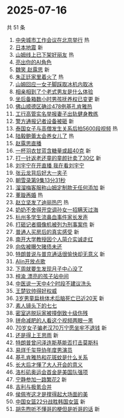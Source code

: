 # 2025-07-16

共 51 条

<!-- BEGIN -->
<!-- 最后更新时间 Wed Jul 16 2025 00:26:39 GMT+0800 (China Standard Time) -->

1. [中央城市工作会议在北京举行](https://s.weibo.com//weibo?q=%23%E4%B8%AD%E5%A4%AE%E5%9F%8E%E5%B8%82%E5%B7%A5%E4%BD%9C%E4%BC%9A%E8%AE%AE%E5%9C%A8%E5%8C%97%E4%BA%AC%E4%B8%BE%E8%A1%8C%23&Refer=new_time)
   热
1. [日本地震](https://s.weibo.com//weibo?q=%E6%97%A5%E6%9C%AC%E5%9C%B0%E9%9C%87&t=31&band_rank=1&Refer=top)
   新
1. [山姆线上已下架好丽友](https://s.weibo.com//weibo?q=%23%E5%B1%B1%E5%A7%86%E7%BA%BF%E4%B8%8A%E5%B7%B2%E4%B8%8B%E6%9E%B6%E5%A5%BD%E4%B8%BD%E5%8F%8B%23&t=31&band_rank=2&Refer=top)
   热
1. [亮出你的AI角色](https://s.weibo.com//weibo?q=%23%E4%BA%AE%E5%87%BA%E4%BD%A0%E7%9A%84AI%E8%A7%92%E8%89%B2%23&t=31&band_rank=3&Refer=top)
1. [魏笑 赵露思](https://s.weibo.com//weibo?q=%E9%AD%8F%E7%AC%91%20%E8%B5%B5%E9%9C%B2%E6%80%9D&t=31&band_rank=4&Refer=top)
   新
1. [朱正廷家里着火了](https://s.weibo.com//weibo?q=%E6%9C%B1%E6%AD%A3%E5%BB%B7%E5%AE%B6%E9%87%8C%E7%9D%80%E7%81%AB%E4%BA%86&t=31&band_rank=5&Refer=top)
   热
1. [山姆回应一女子脚踩取冰机内取冰](https://s.weibo.com//weibo?q=%23%E5%B1%B1%E5%A7%86%E5%9B%9E%E5%BA%94%E4%B8%80%E5%A5%B3%E5%AD%90%E8%84%9A%E8%B8%A9%E5%8F%96%E5%86%B0%E6%9C%BA%E5%86%85%E5%8F%96%E5%86%B0%23&t=31&band_rank=6&Refer=top)
1. [相亲相到了个老式男友是什么体验](https://s.weibo.com//weibo?q=%E7%9B%B8%E4%BA%B2%E7%9B%B8%E5%88%B0%E4%BA%86%E4%B8%AA%E8%80%81%E5%BC%8F%E7%94%B7%E5%8F%8B%E6%98%AF%E4%BB%80%E4%B9%88%E4%BD%93%E9%AA%8C&t=31&band_rank=7&Refer=top)
1. [坐后备箱数小时男孩抚养权已变更](https://s.weibo.com//weibo?q=%23%E5%9D%90%E5%90%8E%E5%A4%87%E7%AE%B1%E6%95%B0%E5%B0%8F%E6%97%B6%E7%94%B7%E5%AD%A9%E6%8A%9A%E5%85%BB%E6%9D%83%E5%B7%B2%E5%8F%98%E6%9B%B4%23&t=31&band_rank=8&Refer=top)
   新
1. [佛山顺德区确诊478例基孔肯雅热](https://s.weibo.com//weibo?q=%23%E4%BD%9B%E5%B1%B1%E9%A1%BA%E5%BE%B7%E5%8C%BA%E7%A1%AE%E8%AF%8A478%E4%BE%8B%E5%9F%BA%E5%AD%94%E8%82%AF%E9%9B%85%E7%83%AD%23&t=31&band_rank=9&Refer=top)
1. [工行高管实名举报妻子出轨健身教练](https://s.weibo.com//weibo?q=%23%E5%B7%A5%E8%A1%8C%E9%AB%98%E7%AE%A1%E5%AE%9E%E5%90%8D%E4%B8%BE%E6%8A%A5%E5%A6%BB%E5%AD%90%E5%87%BA%E8%BD%A8%E5%81%A5%E8%BA%AB%E6%95%99%E7%BB%83%23&t=31&band_rank=10&Refer=top)
1. [警方通报记者设备被砸](https://s.weibo.com//weibo?q=%23%E8%AD%A6%E6%96%B9%E9%80%9A%E6%8A%A5%E8%AE%B0%E8%80%85%E8%AE%BE%E5%A4%87%E8%A2%AB%E7%A0%B8%23&t=31&band_rank=11&Refer=top)
   新
1. [泰国女子与高僧发生关系后拍5600段视频](https://s.weibo.com//weibo?q=%23%E6%B3%B0%E5%9B%BD%E5%A5%B3%E5%AD%90%E4%B8%8E%E9%AB%98%E5%83%A7%E5%8F%91%E7%94%9F%E5%85%B3%E7%B3%BB%E5%90%8E%E6%8B%8D5600%E6%AE%B5%E8%A7%86%E9%A2%91%23&t=31&band_rank=12&Refer=top)
   热
1. [陆毅鲍蕾太会养女儿了](https://s.weibo.com//weibo?q=%E9%99%86%E6%AF%85%E9%B2%8D%E8%95%BE%E5%A4%AA%E4%BC%9A%E5%85%BB%E5%A5%B3%E5%84%BF%E4%BA%86&t=31&band_rank=13&Refer=top)
   热
1. [赵露思直播](https://s.weibo.com//weibo?q=%E8%B5%B5%E9%9C%B2%E6%80%9D%E7%9B%B4%E6%92%AD&t=31&band_rank=14&Refer=top)
1. [一杯羽衣甘蓝含糖量或超40克](https://s.weibo.com//weibo?q=%23%E4%B8%80%E6%9D%AF%E7%BE%BD%E8%A1%A3%E7%94%98%E8%93%9D%E5%90%AB%E7%B3%96%E9%87%8F%E6%88%96%E8%B6%8540%E5%85%8B%23&t=31&band_rank=15&Refer=top)
   新
1. [打一针返老还童的童颜针卖了30亿](https://s.weibo.com//weibo?q=%23%E6%89%93%E4%B8%80%E9%92%88%E8%BF%94%E8%80%81%E8%BF%98%E7%AB%A5%E7%9A%84%E7%AB%A5%E9%A2%9C%E9%92%88%E5%8D%96%E4%BA%8630%E4%BA%BF%23&t=31&band_rank=16&Refer=top)
   新
1. [刘宇宁在开直播 我在看刘宇宁](https://s.weibo.com//weibo?q=%E5%88%98%E5%AE%87%E5%AE%81%E5%9C%A8%E5%BC%80%E7%9B%B4%E6%92%AD%20%E6%88%91%E5%9C%A8%E7%9C%8B%E5%88%98%E5%AE%87%E5%AE%81&t=31&band_rank=17&Refer=top)
1. [张云龙背后好大一夹子](https://s.weibo.com//weibo?q=%E5%BC%A0%E4%BA%91%E9%BE%99%E8%83%8C%E5%90%8E%E5%A5%BD%E5%A4%A7%E4%B8%80%E5%A4%B9%E5%AD%90&t=31&band_rank=18&Refer=top)
1. [朝雪录第9集13分31秒](https://s.weibo.com//weibo?q=%E6%9C%9D%E9%9B%AA%E5%BD%95%E7%AC%AC9%E9%9B%8613%E5%88%8631%E7%A7%92&t=31&band_rank=19&Refer=top)
1. [溜溜梅客服称山姆定制款无任何添加](https://s.weibo.com//weibo?q=%23%E6%BA%9C%E6%BA%9C%E6%A2%85%E5%AE%A2%E6%9C%8D%E7%A7%B0%E5%B1%B1%E5%A7%86%E5%AE%9A%E5%88%B6%E6%AC%BE%E6%97%A0%E4%BB%BB%E4%BD%95%E6%B7%BB%E5%8A%A0%23&t=31&band_rank=20&Refer=top)
   新
1. [董璇再婚](https://s.weibo.com//weibo?q=%E8%91%A3%E7%92%87%E5%86%8D%E5%A9%9A&t=31&band_rank=21&Refer=top)
   热
1. [赵立坚发了迪丽热巴](https://s.weibo.com//weibo?q=%23%E8%B5%B5%E7%AB%8B%E5%9D%9A%E5%8F%91%E4%BA%86%E8%BF%AA%E4%B8%BD%E7%83%AD%E5%B7%B4%23&t=31&band_rank=22&Refer=top)
   热
1. [奶奶不舍得开空调孙女一招瞒天过海](https://s.weibo.com//weibo?q=%23%E5%A5%B6%E5%A5%B6%E4%B8%8D%E8%88%8D%E5%BE%97%E5%BC%80%E7%A9%BA%E8%B0%83%E5%AD%99%E5%A5%B3%E4%B8%80%E6%8B%9B%E7%9E%92%E5%A4%A9%E8%BF%87%E6%B5%B7%23&t=31&band_rank=23&Refer=top)
1. [杭州多学生流鼻血事件家长发声](https://s.weibo.com//weibo?q=%23%E6%9D%AD%E5%B7%9E%E5%A4%9A%E5%AD%A6%E7%94%9F%E6%B5%81%E9%BC%BB%E8%A1%80%E4%BA%8B%E4%BB%B6%E5%AE%B6%E9%95%BF%E5%8F%91%E5%A3%B0%23&t=31&band_rank=24&Refer=top)
1. [打砸记者摄像机被列为刑事案件](https://s.weibo.com//weibo?q=%23%E6%89%93%E7%A0%B8%E8%AE%B0%E8%80%85%E6%91%84%E5%83%8F%E6%9C%BA%E8%A2%AB%E5%88%97%E4%B8%BA%E5%88%91%E4%BA%8B%E6%A1%88%E4%BB%B6%23&t=31&band_rank=25&Refer=top)
   新
1. [普通人买房后的真实感受](https://s.weibo.com//weibo?q=%E6%99%AE%E9%80%9A%E4%BA%BA%E4%B9%B0%E6%88%BF%E5%90%8E%E7%9A%84%E7%9C%9F%E5%AE%9E%E6%84%9F%E5%8F%97&t=31&band_rank=26&Refer=top)
   新
1. [南开大学教授因个人简介实诚走红](https://s.weibo.com//weibo?q=%23%E5%8D%97%E5%BC%80%E5%A4%A7%E5%AD%A6%E6%95%99%E6%8E%88%E5%9B%A0%E4%B8%AA%E4%BA%BA%E7%AE%80%E4%BB%8B%E5%AE%9E%E8%AF%9A%E8%B5%B0%E7%BA%A2%23&t=31&band_rank=27&Refer=top)
1. [向佐被曝欠赌债未还](https://s.weibo.com//weibo?q=%23%E5%90%91%E4%BD%90%E8%A2%AB%E6%9B%9D%E6%AC%A0%E8%B5%8C%E5%80%BA%E6%9C%AA%E8%BF%98%23&t=31&band_rank=28&Refer=top)
1. [特朗普说与普京通话很愉快却无意义](https://s.weibo.com//weibo?q=%23%E7%89%B9%E6%9C%97%E6%99%AE%E8%AF%B4%E4%B8%8E%E6%99%AE%E4%BA%AC%E9%80%9A%E8%AF%9D%E5%BE%88%E6%84%89%E5%BF%AB%E5%8D%B4%E6%97%A0%E6%84%8F%E4%B9%89%23&t=31&band_rank=29&Refer=top)
   新
1. [Alin开放点歌](https://s.weibo.com//weibo?q=%23Alin%E5%BC%80%E6%94%BE%E7%82%B9%E6%AD%8C%23&t=31&band_rank=30&Refer=top)
1. [下周就要生发现月子中心没了](https://s.weibo.com//weibo?q=%23%E4%B8%8B%E5%91%A8%E5%B0%B1%E8%A6%81%E7%94%9F%E5%8F%91%E7%8E%B0%E6%9C%88%E5%AD%90%E4%B8%AD%E5%BF%83%E6%B2%A1%E4%BA%86%23&t=31&band_rank=31&Refer=top)
1. [梓渝 漂亮的孩子站中间](https://s.weibo.com//weibo?q=%E6%A2%93%E6%B8%9D%20%E6%BC%82%E4%BA%AE%E7%9A%84%E5%AD%A9%E5%AD%90%E7%AB%99%E4%B8%AD%E9%97%B4&t=31&band_rank=32&Refer=top)
1. [中医说一天中4个时段不建议洗头](https://s.weibo.com//weibo?q=%23%E4%B8%AD%E5%8C%BB%E8%AF%B4%E4%B8%80%E5%A4%A9%E4%B8%AD4%E4%B8%AA%E6%97%B6%E6%AE%B5%E4%B8%8D%E5%BB%BA%E8%AE%AE%E6%B4%97%E5%A4%B4%23&t=31&band_rank=33&Refer=top)
1. [王楚钦帅得好权威](https://s.weibo.com//weibo?q=%E7%8E%8B%E6%A5%9A%E9%92%A6%E5%B8%85%E5%BE%97%E5%A5%BD%E6%9D%83%E5%A8%81&t=31&band_rank=34&Refer=top)
1. [3岁男童扁桃体术后脑死亡已近20天](https://s.weibo.com//weibo?q=%233%E5%B2%81%E7%94%B7%E7%AB%A5%E6%89%81%E6%A1%83%E4%BD%93%E6%9C%AF%E5%90%8E%E8%84%91%E6%AD%BB%E4%BA%A1%E5%B7%B2%E8%BF%9120%E5%A4%A9%23&t=31&band_rank=35&Refer=top)
   新
1. [素人镜头下的七七](https://s.weibo.com//weibo?q=%23%E7%B4%A0%E4%BA%BA%E9%95%9C%E5%A4%B4%E4%B8%8B%E7%9A%84%E4%B8%83%E4%B8%83%23&t=31&band_rank=36&Refer=top)
1. [密室逃脱玩家被撞倒致十级伤残](https://s.weibo.com//weibo?q=%23%E5%AF%86%E5%AE%A4%E9%80%83%E8%84%B1%E7%8E%A9%E5%AE%B6%E8%A2%AB%E6%92%9E%E5%80%92%E8%87%B4%E5%8D%81%E7%BA%A7%E4%BC%A4%E6%AE%8B%23&t=31&band_rank=37&Refer=top)
1. [拼命减肥的人看这个视频两眼一黑](https://s.weibo.com//weibo?q=%23%E6%8B%BC%E5%91%BD%E5%87%8F%E8%82%A5%E7%9A%84%E4%BA%BA%E7%9C%8B%E8%BF%99%E4%B8%AA%E8%A7%86%E9%A2%91%E4%B8%A4%E7%9C%BC%E4%B8%80%E9%BB%91%23&t=31&band_rank=38&Refer=top)
1. [70岁女子骗老汉70万宁愿坐牢不退钱](https://s.weibo.com//weibo?q=%2370%E5%B2%81%E5%A5%B3%E5%AD%90%E9%AA%97%E8%80%81%E6%B1%8970%E4%B8%87%E5%AE%81%E6%84%BF%E5%9D%90%E7%89%A2%E4%B8%8D%E9%80%80%E9%92%B1%23&t=31&band_rank=39&Refer=top)
   新
1. [还是得上王思雨](https://s.weibo.com//weibo?q=%23%E8%BF%98%E6%98%AF%E5%BE%97%E4%B8%8A%E7%8E%8B%E6%80%9D%E9%9B%A8%23&t=31&band_rank=40&Refer=top)
   新
1. [特朗普曾问泽连斯基能否打击莫斯科](https://s.weibo.com//weibo?q=%23%E7%89%B9%E6%9C%97%E6%99%AE%E6%9B%BE%E9%97%AE%E6%B3%BD%E8%BF%9E%E6%96%AF%E5%9F%BA%E8%83%BD%E5%90%A6%E6%89%93%E5%87%BB%E8%8E%AB%E6%96%AF%E7%A7%91%23&t=31&band_rank=41&Refer=top)
1. [易烊千玺导协年度男演员](https://s.weibo.com//weibo?q=%23%E6%98%93%E7%83%8A%E5%8D%83%E7%8E%BA%E5%AF%BC%E5%8D%8F%E5%B9%B4%E5%BA%A6%E7%94%B7%E6%BC%94%E5%91%98%23&t=31&band_rank=42&Refer=top)
1. [基孔肯雅热和花斑蚊是什么关系](https://s.weibo.com//weibo?q=%23%E5%9F%BA%E5%AD%94%E8%82%AF%E9%9B%85%E7%83%AD%E5%92%8C%E8%8A%B1%E6%96%91%E8%9A%8A%E6%98%AF%E4%BB%80%E4%B9%88%E5%85%B3%E7%B3%BB%23&t=31&band_rank=43&Refer=top)
1. [长大后才懂了大人开会的意义](https://s.weibo.com//weibo?q=%23%E9%95%BF%E5%A4%A7%E5%90%8E%E6%89%8D%E6%87%82%E4%BA%86%E5%A4%A7%E4%BA%BA%E5%BC%80%E4%BC%9A%E7%9A%84%E6%84%8F%E4%B9%89%23&t=31&band_rank=44&Refer=top)
1. [洛杉矶奥运会首金是美国队强项](https://s.weibo.com//weibo?q=%23%E6%B4%9B%E6%9D%89%E7%9F%B6%E5%A5%A5%E8%BF%90%E4%BC%9A%E9%A6%96%E9%87%91%E6%98%AF%E7%BE%8E%E5%9B%BD%E9%98%9F%E5%BC%BA%E9%A1%B9%23&t=31&band_rank=45&Refer=top)
1. [宁静参加一路繁花2](https://s.weibo.com//weibo?q=%23%E5%AE%81%E9%9D%99%E5%8F%82%E5%8A%A0%E4%B8%80%E8%B7%AF%E7%B9%81%E8%8A%B12%23&t=31&band_rank=46&Refer=top)
   新
1. [吉利与极氪合并](https://s.weibo.com//weibo?q=%23%E5%90%89%E5%88%A9%E4%B8%8E%E6%9E%81%E6%B0%AA%E5%90%88%E5%B9%B6%23&t=31&band_rank=47&Refer=top)
1. [侯佩岑这才是撑得起大场面的美](https://s.weibo.com//weibo?q=%E4%BE%AF%E4%BD%A9%E5%B2%91%E8%BF%99%E6%89%8D%E6%98%AF%E6%92%91%E5%BE%97%E8%B5%B7%E5%A4%A7%E5%9C%BA%E9%9D%A2%E7%9A%84%E7%BE%8E&t=31&band_rank=48&Refer=top)
1. [中国女篮22分战胜韩国女篮](https://s.weibo.com//weibo?q=%23%E4%B8%AD%E5%9B%BD%E5%A5%B3%E7%AF%AE22%E5%88%86%E6%88%98%E8%83%9C%E9%9F%A9%E5%9B%BD%E5%A5%B3%E7%AF%AE%23&t=31&band_rank=49&Refer=top)
   新
1. [胡先煦听不懂哥的梗但是听哥的话](https://s.weibo.com//weibo?q=%E8%83%A1%E5%85%88%E7%85%A6%E5%90%AC%E4%B8%8D%E6%87%82%E5%93%A5%E7%9A%84%E6%A2%97%E4%BD%86%E6%98%AF%E5%90%AC%E5%93%A5%E7%9A%84%E8%AF%9D&t=31&band_rank=50&Refer=top)
   新

<!-- END -->
